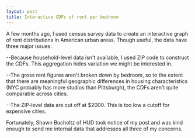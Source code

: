 ```yaml
---
layout: post
title: Interactive CDFs of rent per bedroom 
---
```


A few months ago, I used census survey data to create an interactive
graph of rent distributions in American urban areas. Though useful, the
data have three major issues:

--Because household-level data isn't available, I used ZIP code to
construct the CDFs. This aggregation hides variation we might be
interested in. 

--The gross rent figures aren't broken down by bedroom,
so to the extent that there are meaningful geographic differences in
housing characteristics (NYC probably has more studios than Pittsburgh),
the CDFs aren't quite comparable across cities. 

--The ZIP-level data are cut off at $2000. This is too low a cutoff for expensive cities.

Fortunately, Shawn Bucholtz of HUD took notice of my post and was kind enough to send me internal data that addresses all three of my concerns. 